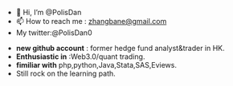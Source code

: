 - 👋 Hi, I’m @PolisDan
- 📫 How to reach me : zhangbane@gmail.com
- My twitter:@PolisDan0

<!---
PolisDan/PolisDan is a ✨ special ✨ repository because its `README.md` (this file) appears on your GitHub profile.
You can click the Preview link to take a look at your changes.
--->

- **new github account** : former hedge fund analyst&trader in HK.
- **Enthusiastic in** :Web3.0/quant trading.
- **fimiliar with** php,python,Java,Stata,SAS,Eviews.
- Still rock on the learning path.
